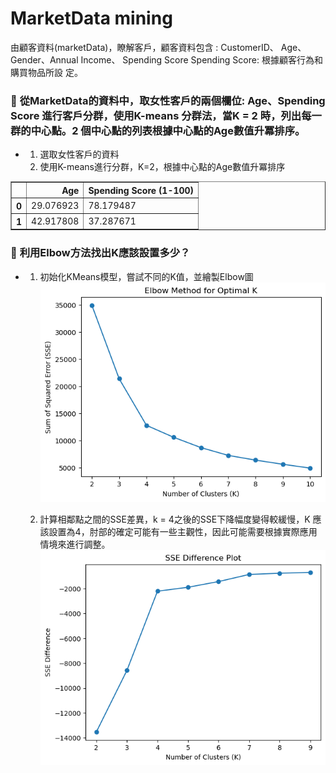 # MarketData mining
由顧客資料(marketData)，瞭解客戶，顧客資料包含 : CustomerID、 Age、 Gender、Annual Income、 Spending Score Spending Score: 根據顧客行為和購買物品所設
定。
### :small_blue_diamond: **從MarketData的資料中，取女性客戶的兩個欄位: Age、Spending Score 進行客戶分群，使用K-means 分群法，當K = 2 時，列出每一群的中心點。2 個中心點的列表根據中心點的Age數值升冪排序。**
- 
    1. 選取女性客戶的資料
    2. 使用K-means進行分群，K=2，根據中心點的Age數值升冪排序
<div>
<table border="1" class="dataframe">
  <thead>
    <tr style="text-align: right;">
      <th></th>
      <th>Age</th>
      <th>Spending Score (1-100)</th>
    </tr>
  </thead>
  <tbody>
    <tr>
      <th>0</th>
      <td>29.076923</td>
      <td>78.179487</td>
    </tr>
    <tr>
      <th>1</th>
      <td>42.917808</td>
      <td>37.287671</td>
    </tr>
  </tbody>
</table>
</div>

### :small_blue_diamond: **利用Elbow方法找出K應該設置多少？**
- 
    1. 初始化KMeans模型，嘗試不同的K值，並繪製Elbow圖![](https://github.com/jaifenny/MarketData_mining/blob/main/picture/1.png)

    2. 計算相鄰點之間的SSE差異，k = 4之後的SSE下降幅度變得較緩慢，K 應該設置為4，肘部的確定可能有一些主觀性，因此可能需要根據實際應用情境來進行調整。
     ![](https://github.com/jaifenny/MarketData_mining/blob/main/picture/4.png)

